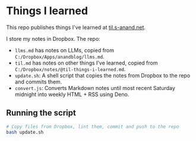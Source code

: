 # Things I learned

This repo publishes things I've learned at [til.s-anand.net](https://til.s-anand.net).

I store my notes in Dropbox. The repo:

- `llms.md` has notes on LLMs, copied from `C:/Dropbox/Apps/anandblog/llms.md`.
- `til.md` has notes on other things I've learned, copied from `C:/Dropbox/notes/@til-things-i-learned.md`.
- `update.sh`: A shell script that copies the notes from Dropbox to the repo and commits them.
- `convert.js`: Converts Markdown notes until most recent Saturday midnight into weekly HTML + RSS using Deno.

## Running the script

```bash
# Copy files from Dropbox, lint them, commit and push to the repo
bash update.sh
```
